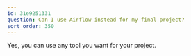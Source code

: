 ```yaml
---
id: 31e9251331
question: Can I use Airflow instead for my final project?
sort_order: 350
---
```


Yes, you can use any tool you want for your project.